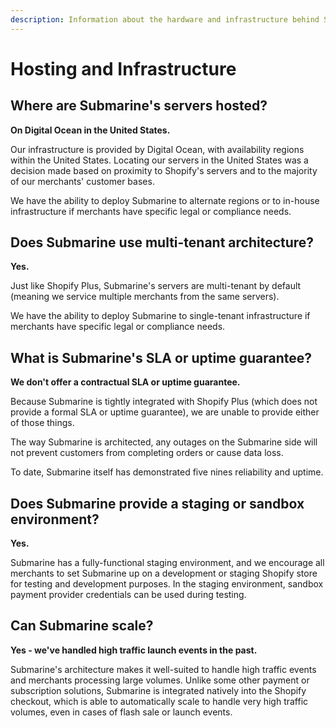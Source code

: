 ```yaml
---
description: Information about the hardware and infrastructure behind Submarine.
---
```


# Hosting and Infrastructure

## Where are Submarine's servers hosted?

**On Digital Ocean in the United States.**

Our infrastructure is provided by Digital Ocean, with availability regions within the United States. Locating our servers in the United States was a decision made based on proximity to Shopify's servers and to the majority of our merchants' customer bases.

We have the ability to deploy Submarine to alternate regions or to in-house infrastructure if merchants have specific legal or compliance needs.

## Does Submarine use multi-tenant architecture?

**Yes.**

Just like Shopify Plus, Submarine's servers are multi-tenant by default \(meaning we service multiple merchants from the same servers\).

We have the ability to deploy Submarine to single-tenant infrastructure if merchants have specific legal or compliance needs.

## What is Submarine's SLA or uptime guarantee?

**We don't offer a contractual SLA or uptime guarantee.**

Because Submarine is tightly integrated with Shopify Plus \(which does not provide a formal SLA or uptime guarantee\), we are unable to provide either of those things.

The way Submarine is architected, any outages on the Submarine side will not prevent customers from completing orders or cause data loss.

To date, Submarine itself has demonstrated five nines reliability and uptime.

## Does Submarine provide a staging or sandbox environment?

**Yes.**

Submarine has a fully-functional staging environment, and we encourage all merchants to set Submarine up on a development or staging Shopify store for testing and development purposes. In the staging environment, sandbox payment provider credentials can be used during testing.

## Can Submarine scale?

**Yes - we've handled high traffic launch events in the past.**

Submarine's architecture makes it well-suited to handle high traffic events and merchants processing large volumes. Unlike some other payment or subscription solutions, Submarine is integrated natively into the Shopify checkout, which is able to automatically scale to handle very high traffic volumes, even in cases of flash sale or launch events.

